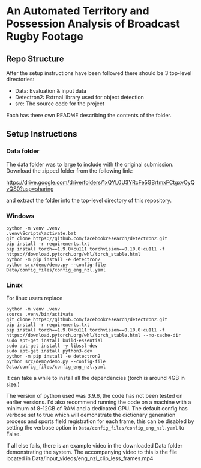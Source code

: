 # An Automated Territory and Possession Analysis of Broadcast Rugby Footage

## Repo Structure

After the setup instructions have been followed there should be 3 top-level directories: 

- Data: Evaluation & input data
- Detectron2: Extrnal library used for object detection
- src: The source code for the project

Each has there own README describing the contents of the folder. 

## Setup Instructions
### Data folder
The data folder was to large to include with the original submission. Download the zipped folder from the following link: 

https://drive.google.com/drive/folders/1xQYL0U3YRcFe5GBrtmxFCtgxvOyQvQS0?usp=sharing

and extract the folder into the top-level directory of this repository.

### Windows
```
python -m venv .venv
.venv\Scripts\activate.bat
git clone https://github.com/facebookresearch/detectron2.git
pip install -r requirements.txt
pip install torch==1.9.0+cu111 torchvision==0.10.0+cu111 -f https://download.pytorch.org/whl/torch_stable.html
python -m pip install -e detectron2 
python src/demo/demo.py --config-file Data/config_files/config_eng_nzl.yaml
```

### Linux

For linux users replace
```
python -m venv .venv
source .venv/bin/activate
git clone https://github.com/facebookresearch/detectron2.git
pip install -r requirements.txt
pip install torch==1.9.0+cu111 torchvision==0.10.0+cu111 -f https://download.pytorch.org/whl/torch_stable.html --no-cache-dir
sudo apt-get install build-essential
sudo apt-get install -y libssl-dev
sudo apt-get install python3-dev
python -m pip install -e detectron2 
python src/demo/demo.py --config-file Data/config_files/config_eng_nzl.yaml
```

It can take a while to install all the dependencies (torch is around 4GB in size.)

The version of python used was 3.9.6, the code has not been tested on earlier versions. I'd also recommend running the code on a machine with a minimum of 8-12GB of RAM and a dedicated GPU. The default config has verbose set to true which will demonstrate the dictionary generation process and sports field registration for each frame, this can be disabled by setting the verbose option in `Data/config_files/config_eng_nzl.yaml` to False.

If all else fails, there is an example video in the downloaded Data folder demonstrating the system. The accompanying video to this is the file located in Data/input_videos/eng_nzl_clip_less_frames.mp4
